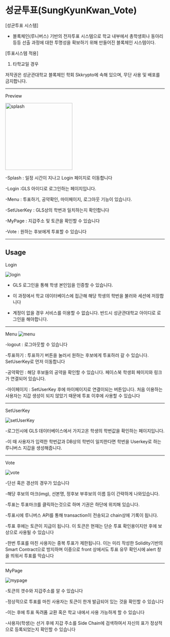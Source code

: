 # 성균투표(SungKyunKwan_Vote)

[성균투표 시스템]

- 블록체인(루니버스) 기반의 전자투표 시스템으로 학교 내부에서 총학생회나 동아리 등등 선출 과정에 대한 투명성을 확보하기 위해 만들어진 블록체인 시스템이다. 

[투표시스템 적용]

1. 타학교일 경우

저작권은 성균관대학교 블록체인 학회 Skkrypto에 속해 있으며, 무단 사용 및 배포를 금지합니다.

-------------------
Preview

<img width="212" alt="splash" src="https://user-images.githubusercontent.com/51280827/77818530-7dae1000-7116-11ea-8046-948acc7ae2c0.png">

-Splash : 일정 시간이 지나고 Login 페이지로 이동합니다

-Login :GLS 아이디로 로그인하는 페이지입니다.

-Menu : 투표하기, 공약확인, 마이페이지, 로그아웃 기능이 있습니다.

-SetUserKey : GLS상의 학번과 일치하는지 확인합니다

-MyPage : 지갑주소 및 토큰을 확인할 수 있습니다

-Vote : 원하는 후보에게 투표할 수 있습니다

-----------------
Usage
------------------
Login

![login](https://user-images.githubusercontent.com/52766951/80988892-1b5fd200-8e6f-11ea-8ec7-599ccbb1fbc8.PNG)

- GLS 로그인을 통해 학생 본인임을 인증할 수 있습니다. 

- 이 과정에서 학교 데이터베이스에 접근해 해당 학생의 학번을 불러와 세션에 저장합니다

- 계정이 없을 경우 서비스를 이용할 수 없습니다. 반드시 성균관대학교 아이디로 로그인을 해야합니다.

---------------------
Menu
![menu](https://user-images.githubusercontent.com/51280827/77818532-830b5a80-7116-11ea-997c-7bdf1ec42c6a.PNG)

-logout : 로그아웃할 수 있습니다

-투표하기 : 투표하기 버튼을 눌러서 원하는 후보에게 투표하러 갈 수 있습니다. SetUserKey로 먼저 이동합니다

-공약확인 : 해당 후보들의 공약을 확인할 수 있습니다. 페이스북 학생회 페이지와 링크가 연결되어 있습니다.

-마이페이지 : SetUserKey 후에 마이페이지로 연결이되는 버튼입니다. 처음 이용하는 사용자는 지갑 생성이 되지 않았기 때문에 투표 이후에 사용할 수 있습니다

-----------------
SetUserKey

![setUserKey](https://user-images.githubusercontent.com/51280827/77818534-84d51e00-7116-11ea-84e0-7c27376f8500.PNG)

-로그인시에 GLS 데이터베이스에서 가지고온 학생의 학번값을 확인하는 페이지입니다. 

-이 때 사용자가 입력한 학번값과 DB상의 학번이 일치한다면 학번을 Userkey로 하는 루니버스 지갑을 생성해줍니다.

---------------
Vote

![vote](https://user-images.githubusercontent.com/51280827/77818537-87d00e80-7116-11ea-9a07-abfe929275c9.PNG)

-단선 혹은 경선의 경우가 있습니다

-해당 후보의 마크(img), 선본명, 정후보 부후보의 이름 등이 간략하게 나와있습니다.

-투표는 투표마크를 클릭하는것으로 하며 기권은 하단에 위치해 있습니다.

-투표시에 루니버스 API를 통해 transaction이 전송되고 chain상에 기록이 됩니다. 

-투표 후에는 토큰이 지급이 됩니다. 이 토큰은 현재는 단순 투표 확인용이지만 후에 보상으로 사용될 수 있습니다

-한번 투표를 마친 사용자는 중복 투표가 제한됩니다. 이는 미리 작성한 Solidity기반의 Smart Contract으로 방지하며 이중으로 front 상에서도 투표 유무 확인시에 alert 창을 띄워서 투표를 막습니다

--------------
MyPage

![mypage](https://user-images.githubusercontent.com/51280827/77818536-869ee180-7116-11ea-983e-7ce0cef1cb35.png)

-토큰의 갯수와 지갑주소를 알 수 있습니다

-정상적으로 투표를 마친 사용자는 토큰이 한개 발급되어 있는 것을 확인할 수 있습니다

-이는 후에 투표 독려품 교환 혹은 학교 내에서 사용 가능하게 할 수 있습니다

-사용자(학생)는 선거 후에 지갑 주소를 Side Chain에 검색하여서 자신의 표가 정상적으로 등록되었는지 확인할 수 있습니다
